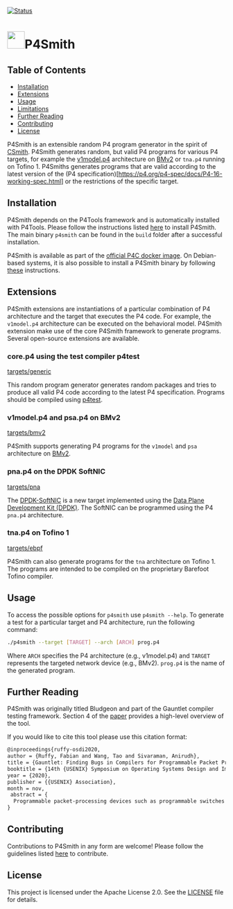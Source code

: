 [![Status](https://github.com/p4lang/p4c/actions/workflows/ci-p4tools.yml/badge.svg)](https://github.com/p4lang/p4c/actions/workflows/ci-p4tools.yml)

# <img src="https://p4.org/wp-content/uploads/2021/05/Group-81.png" width="40">P4Smith

## Table of Contents

- [Installation](#installation)
- [Extensions](#extensions)
- [Usage](#usage)
- [Limitations](#limitations)
- [Further Reading](#further-reading)
- [Contributing](#contributing)
- [License](#license)

P4Smith is an extensible random P4 program generator in the spirit of [CSmith](https://en.wikipedia.org/wiki/Csmith). P4Smith generates random, but valid P4 programs for various P4 targets, for example the [v1model.p4](https://github.com/p4lang/behavioral-model/blob/main/docs/simple_switch.md) architecture on [BMv2](https://github.com/p4lang/behavioral-model) or `tna.p4` running on Tofino 1. P4Smiths generates programs that are valid according to the latest version of the (P4 specification)[https://p4.org/p4-spec/docs/P4-16-working-spec.html] or the restrictions of the specific target.

## Installation

P4Smith depends on the P4Tools framework and is automatically installed with P4Tools. Please follow the instructions listed [here](https://github.com/p4lang/p4c/tree/main/backends/p4tools#building) to install P4Smith. The main binary `p4smith` can be found in the `build` folder after a successful installation.

P4Smith is available as part of the [official P4C docker image](https://hub.docker.com/r/p4lang/p4c/). On Debian-based systems, it is also possible to install a P4Smith binary by following [these](https://github.com/p4lang/p4c#installing-packaged-versions-of-p4c) instructions.

## Extensions
P4Smith extensions are instantiations of a particular combination of P4 architecture and the target that executes the P4 code. For example, the `v1model.p4` architecture can be executed on the behavioral model. P4Smith extension make use of the core P4Smith framework to generate programs. Several open-source extensions are available.

### core.p4 using the test compiler p4test
[targets/generic](targets/generic)

This random program generator generates random packages and tries to produce all valid P4 code according to the latest P4 specification. Programs should be compiled using [p4test](https://github.com/p4lang/p4c/tree/main/backends/p4est).

### v1model.p4 and psa.p4 on BMv2
[targets/bmv2](targets/bmv2)

P4Smith supports generating P4 programs for the `v1model` and `psa` architecture on [BMv2](https://github.com/p4lang/behavioral-model).

### pna.p4 on the DPDK SoftNIC
[targets/pna](targets/pna)

The [DPDK-SoftNIC](https://github.com/p4lang/p4-dpdk-target) is a new target implemented using the [Data Plane Development Kit (DPDK)](https://www.dpdk.org/). The SoftNIC can be programmed using the P4 `pna.p4` architecture.

### tna.p4 on Tofino 1
[targets/ebpf](targets/ebpf)

P4Smith can also generate programs for the `tna` architecture on Tofino 1. The programs are intended to be compiled on the proprietary Barefoot Tofino compiler.

## Usage
To access the possible options for `p4smith` use `p4smith --help`. To generate a test for a particular target and P4 architecture, run the following command:

```bash
./p4smith --target [TARGET] --arch [ARCH] prog.p4
```
Where `ARCH` specifies the P4 architecture (e.g., v1model.p4) and `TARGET` represents the targeted network device (e.g., BMv2). `prog.p4` is the name of the generated program.

## Further Reading
P4Smith was originally titled Bludgeon and part of the Gauntlet compiler testing framework. Section 4 of the [paper](https://arxiv.org/abs/2006.01074) provides a high-level overview of the tool.


If you would like to cite this tool please use this citation format:
```latex
@inproceedings{ruffy-osdi2020,
author = {Ruffy, Fabian and Wang, Tao and Sivaraman, Anirudh},
title = {Gauntlet: Finding Bugs in Compilers for Programmable Packet Processing},
booktitle = {14th {USENIX} Symposium on Operating Systems Design and Implementation ({OSDI} 20)},
year = {2020},
publisher = {{USENIX} Association},
month = nov,
 abstract = {
  Programmable packet-processing devices such as programmable switches and network interface cards are becoming mainstream. These devices are configured in a domain-specific language such as P4, using a compiler to translate packet-processing programs into instructions for different targets. As networks with programmable devices become widespread, it is critical that these compilers be dependable. This paper considers the problem of finding bugs in compilers for packet processing in the context of P4-16. We introduce domain-specific techniques to induce both abnormal termination of the compiler (crash bugs) and miscompilation (semantic bugs). We apply these techniques to (1) the opensource P4 compiler (P4C) infrastructure, which serves as a common base for different P4 back ends; (2) the P4 back end for the P4 reference software switch; and (3) the P4 back end for the Barefoot Tofino switch. Across the 3 platforms, over 8 months of bug finding, our tool Gauntlet detected 96 new and distinct bugs (62 crash and 34 semantic), which we confirmed with the respective compiler developers. 54 have been fixed (31 crash and 23 semantic); the remaining have been assigned to a developer. Our bug-finding efforts also led to 6 P4 specification changes. We have open sourced Gauntlet at p4gauntlet.github.io and it now runs within P4C’s continuous integration pipeline.}
}

```

## Contributing

Contributions to P4Smith in any form are welcome! Please follow the guidelines listed [here](https://github.com/p4lang/p4c/blob/main/CONTRIBUTING.md) to contribute.

## License

This project is licensed under the Apache License 2.0. See the [LICENSE](https://github.com/p4lang/p4c/blob/main/backends/p4tools/LICENSE) file for details.
